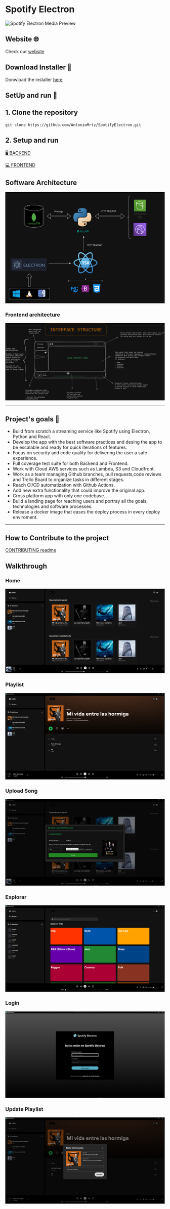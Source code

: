 
# Spotify Electron

![Spotify Electron Media Preview](https://raw.githubusercontent.com/AntonioMrtz/SpotifyElectron/master/assets/images/SpotifyElectron_MediaPreview.png)

## Website 🌐

Check our [website](https://antoniomrtz.github.io/SpotifyElectron_Web/)

## Download Installer 🔽

Donwload the installer [here](https://github.com/AntonioMrtz/SpotifyElectron/releases)

## SetUp and run 🔧

## 1. Clone the repository

```
git clone https://github.com/AntonioMrtz/SpotifyElectron.git
```

## 2. Setup and run

[🖥 BACKEND](./backend/SETUP.md)

[💻 FRONTEND](../../../docs/frontend/SETUP.md)


## Software Architecture

![Spotify_Electron_Software_Diagram](../assets/master-streaming-arch.png)

### Frontend architecture

![Spotify_Electron_Frontend_Diagram](../../../assets/images/frontend-arch.png)

---

## Project's goals 🎯

* Build from scratch a streaming service like Spotify using Electron, Python and React.
* Develop the app with the best software practices and desing the app
to be escalable and ready for quick iterations of features.
* Focus on security and code quality for delivering the user a safe experience.
* Full coverage test suite for both Backend and Frontend.
* Work with Cloud AWS services such as Lambda, S3 and Cloudfront.
* Work as a team managing Github branches, pull requests,code reviews and Trello Board to organize tasks in different stages.
* Reach CI/CD automatization with Github Actions. 
* Add new extra functionality that could improve the original app.
* Cross platform app with only one codebase.
* Build a landing page for reaching users and portray all the goals, technologies and software processes.
* Release a docker image that eases the deploy process in every deploy enviroment.
---



## How to Contribute to the project

[CONTRIBUTING readme](https://github.com/AntonioMrtz/SpotifyElectron/blob/master/.github/CONTRIBUTING.md)

## Walkthrough

### Home

![Home](../../../assets/images/Walkthrough/Home.png)

### Playlist

![Home](../../../assets/images/Walkthrough/Playlist.png)

### Upload Song

![Home](../../../assets/images/Walkthrough/UploadSong.png)

### Explorar

![Explorar](../../../assets/images/Walkthrough/Explorar.png)

### Login

![Login](../../../assets/images/Walkthrough/Login.png)


### Update Playlist

![Home](../../../assets/images/Walkthrough/UpdatePlaylist.png)
